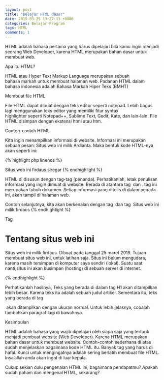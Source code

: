```yaml
---
layout: post
title: "Belajar HTML dasar"
date: 2019-03-25 13:27:13 +0800
categories: Belajar Program
tags: HTML
comments: 1
---
```



HTML adalah bahasa pertama yang harus dipelajari bila kamu ingin menjadi seorang Web Developer, karena HTML merupakan bahan dasar untuk membuat web.

Apa itu HTML?

HTML atau Hyper Text Markup Language merupakan sebuah bahasa markah untuk membuat halaman web. Padanan HTML dalam bahasa indonesia adalah Bahasa Markah Hiper Teks (BMHT)


Membuat file HTML

File HTML dapat dibuat dengan teks editor seperti notepad. Lebih bagus lagi menggunakan teks editor yang memiliki fitur syntax highlighter seperti Notepad++, Sublime Text, Gedit, Kate, dan lain-lain. File HTML disimpan dengan ekstensi html atau htm.


Contoh-contoh HTML

Kita ingin menampilkan informasi di website. Informasi ini merupakan sebuah pesan: Situs web ini milik Ardianta. Maka bentuk kode HTML-nya akan seperti ini:


{% highlight php linenos %}
<!DOCTYPE html> 
<html> <body> Situs web ini firdaus siregar
</body></html>
{% endhighlight %}


HTML di disusun dengan tag-tag (penanda). Perhatikanlah, letak penulisan informasi yang ingin dimuat di website. Berada di atantara tag *<body>* dan *</body>*. tag ini merupakan tubuh dokumen. Setiap informasi yang ditulis di dalam penada ini, akan tampil di halaman web.


Contoh selanjutnya, kita akan berkenalan dengan tag <head> dan tag <title>. Tag <head> merupakan kepala dokumen. Agar lebih mudah memahami, cantoh yang tadi kita modifikasi. Tambahkanlah tag <head> dan tag <title> Sehingga kodenya menjadi seperti di bawah ini.


{% highlight php linenos %}
<!DOCTYPE html> <html> <head> 
<title>Situs Web firdaus</title></head> 
<body> Situs web ini milik firdaus</body></html>
{% endhighlight %}

Tag <title> berfungsi untuk membuat judul website. Sementara itu tag <head> berfungsi untuk membuat kepala dokumen. Tag <title> harus diletakkan di dalam tag <head>. Perhatikanlah hasilnya, teks yang ada di tag <title> akan ditampilkan sebagai judul website.



Contoh berikutnya, kita akan berkenalan dengan tag <h1> dan tag <p>. tag <h1> berfungsi untuk membuat judul artikel. H1 adalah ukuran judul terbesar di HTML. Sementara itu, tag <p> berfungsi untuk membuat paragraf. Modifikasi lagi kode tadi, sehingga menjadi seperti berikut ini:


{% highlight php linenos %}
<!DOCTYPE html><html>
<head><title>Situs Web firdaus</title></head> <body> 
<h1>Tentang situs web ini</h1> 
<p>Situs web ini milik firdaus. Dibuat pada tanggal 25 maret 2019. Tujuan membuat situs web ini, untuk latihan saja. Situs ini belum mengudara, karena masih tersimpan di komputer saya sendiri (lokal). Suatu saat nanti,situs ini akan kusimpan (hosting) di sebuah server di internet.</p></body> </html>
{% endhighlight %}

Perhatikanlah hasilnya, Teks yang berada di dalam tag H1 akan ditampilkan lebih besar. Karena teks itu adalah sebuah judul artikel. Sementara itu, teks yang berada di tag <p> akan ditampilkan dengan ukuran normal. Untuk lebih jelasnya, cobalah tambahkan paragraf lagi di bawahnya.


Kesimpulan

HTML adalah bahasa yang wajib dipelajari oleh siapa saja yang tertarik menjadi pembuat website (Web Developer). Karena HTML merupakan bahan dasar untuk membuat website. Contoh-contoh sederhana di atas sudah menjelaskan bagaimana kode HTML itu. Banyak tag yang harus di hafal. Kunci untuk mengingatnya adalah sering berlatih membuat file HTML. Insa’allah anda akan ingat di luar kepala.

Cukup sekian dulu pengenalan HTML ini, bagaimana pendapatmu? Apakah sudah paham dan mengenal HTML, sekarang?



